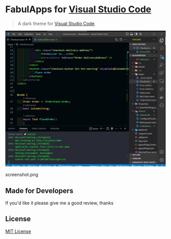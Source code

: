 # FabulApps for [Visual Studio Code](http://code.visualstudio.com)

> A dark theme for [Visual Studio Code](http://code.visualstudio.com).

![Screenshot](screenshot.png)

screenshot.png
## Made for Developers

If you'd like it please give me a good review, thanks

## License

[MIT License](https://github.com/dracula/visual-studio-code/blob/HEAD/LICENSE)

